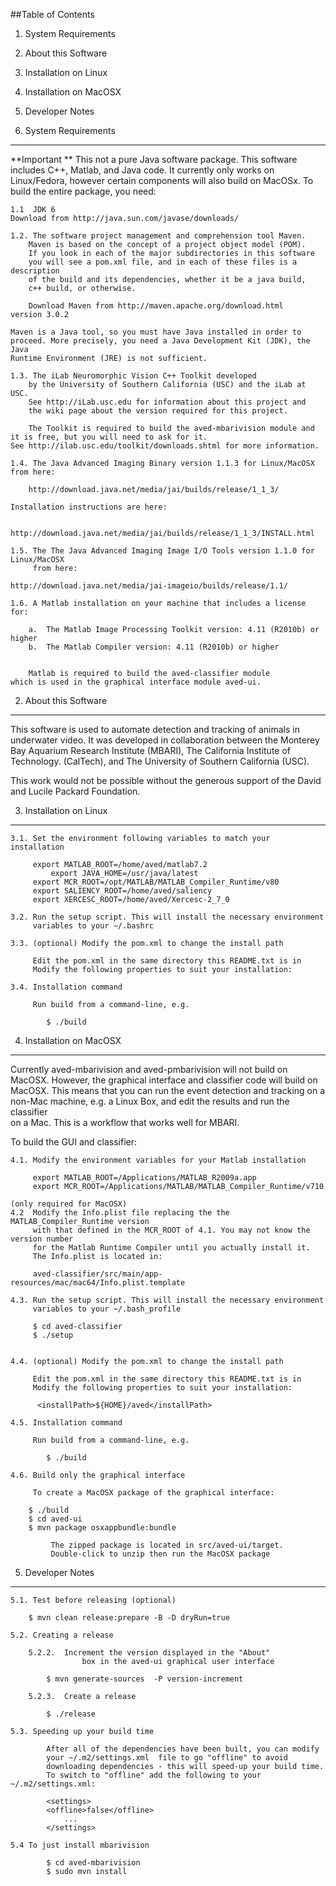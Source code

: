 ##Table of Contents

1. System Requirements
2. About this Software
3. Installation on Linux
4. Installation on MacOSX
5. Developer Notes


1. System Requirements
---

**Important **
This not a pure Java software package. This software includes C++, Matlab,
and Java code.  It currently only works on Linux/Fedora, however
certain components will also build on MacOSx. To build the entire package,
you need:

    1.1  JDK 6 
	Download from http://java.sun.com/javase/downloads/ 

    1.2. The software project management and comprehension tool Maven.
        Maven is based on the concept of a project object model (POM).
        If you look in each of the major subdirectories in this software
        you will see a pom.xml file, and in each of these files is a description
        of the build and its dependencies, whether it be a java build,
        c++ build, or otherwise.

        Download Maven from http://maven.apache.org/download.html
	version 3.0.2

	Maven is a Java tool, so you must have Java installed in order to
	proceed. More precisely, you need a Java Development Kit (JDK), the Java
	Runtime Environment (JRE) is not sufficient.

    1.3. The iLab Neuromorphic Vision C++ Toolkit developed
        by the University of Southern California (USC) and the iLab at USC.
        See http://iLab.usc.edu for information about this project and
        the wiki page about the version required for this project.

        The Toolkit is required to build the aved-mbarivision module and
	it is free, but you will need to ask for it.
 	See http://ilab.usc.edu/toolkit/downloads.shtml for more information.

    1.4. The Java Advanced Imaging Binary version 1.1.3 for Linux/MacOSX
	from here:
	
        http://download.java.net/media/jai/builds/release/1_1_3/

	Installation instructions are here:

        http://download.java.net/media/jai/builds/release/1_1_3/INSTALL.html

    1.5. The The Java Advanced Imaging Image I/O Tools version 1.1.0 for Linux/MacOSX
         from here:

	http://download.java.net/media/jai-imageio/builds/release/1.1/

    1.6. A Matlab installation on your machine that includes a license for:

        a.  The Matlab Image Processing Toolkit version: 4.11 (R2010b) or higher 
        b.  The Matlab Compiler version: 4.11 (R2010b) or higher 


        Matlab is required to build the aved-classifier module
	which is used in the graphical interface module aved-ui.

2. About this Software
---
This software is used to automate detection and tracking of animals
in underwater video. It was developed in collaboration between the Monterey
Bay Aquarium Research Institute (MBARI), The California Institute of Technology.
(CalTech), and The University of Southern California (USC).

This work would not be possible without the generous support of the
David and Lucile Packard Foundation.


3. Installation on Linux
---

	3.1. Set the environment following variables to match your installation
	     
	     export MATLAB_ROOT=/home/aved/matlab7.2
             export JAVA_HOME=/usr/java/latest
	     export MCR_ROOT=/opt/MATLAB/MATLAB_Compiler_Runtime/v80
	     export SALIENCY_ROOT=/home/aved/saliency
	     export XERCESC_ROOT=/home/aved/Xercesc-2_7_0

	3.2. Run the setup script. This will install the necessary environment
	     variables to your ~/.bashrc 

	3.3. (optional) Modify the pom.xml to change the install path 

	     Edit the pom.xml in the same directory this README.txt is in
	     Modify the following properties to suit your installation:

	3.4. Installation command  

	     Run build from a command-line, e.g.

	     	$ ./build


4. Installation on MacOSX
---

Currently aved-mbarivision and aved-pmbarivision will not build on MacOSX.
However, the graphical interface and classifier code will build on MacOSX.
This means that you can run the event detection and tracking on a non-Mac
machine, e.g. a Linux Box, and edit the results and run the classifier  
on a Mac.  This is a workflow that works well for MBARI.

To build the GUI and classifier: 

   	4.1. Modify the environment variables for your Matlab installation
	     
	     export MATLAB_ROOT=/Applications/MATLAB_R2009a.app
	     export MCR_ROOT=/Applications/MATLAB/MATLAB_Compiler_Runtime/v710

	(only required for MacOSX)
	4.2  Modify the Info.plist file replacing the the MATLAB_Compiler_Runtime version
	     with that defined in the MCR_ROOT of 4.1. You may not know the version number
	     for the Matlab Runtime Compiler until you actually install it.  
	     The Info.plist is located in: 

		 aved-classifier/src/main/app-resources/mac/mac64/Info.plist.template 

	4.3. Run the setup script. This will install the necessary environment
	     variables to your ~/.bash_profile

	     $ cd aved-classifier
	     $ ./setup  
 

	4.4. (optional) Modify the pom.xml to change the install path 

	     Edit the pom.xml in the same directory this README.txt is in
	     Modify the following properties to suit your installation:

	      <installPath>${HOME}/aved</installPath> 
 
	4.5. Installation command  

	     Run build from a command-line, e.g.

	     	$ ./build

   	4.6. Build only the graphical interface

	     To create a MacOSX package of the graphical interface:

	 	$ ./build
		$ cd aved-ui
		$ mvn package osxappbundle:bundle

             The zipped package is located in src/aved-ui/target.
             Double-click to unzip then run the MacOSX package

5.  Developer Notes
-----------------------------------------------------------------------------

	5.1. Test before releasing (optional)

		$ mvn clean release:prepare -B -D dryRun=true

	5.2. Creating a release

	    5.2.2.  Increment the version displayed in the "About"
    	    	    box in the aved-ui graphical user interface

			$ mvn generate-sources  -P version-increment

	    5.2.3.  Create a release

			$ ./release
 
	5.3. Speeding up your build time

            After all of the dependencies have been built, you can modify
            your ~/.m2/settings.xml  file to go "offline" to avoid
            downloading dependencies - this will speed-up your build time.
            To switch to "offline" add the following to your ~/.m2/settings.xml:

            <settings>
            <offline>false</offline>
                ...
            </settings>
 
	5.4 To just install mbarivision 

			$ cd aved-mbarivision
			$ sudo mvn install

	 

